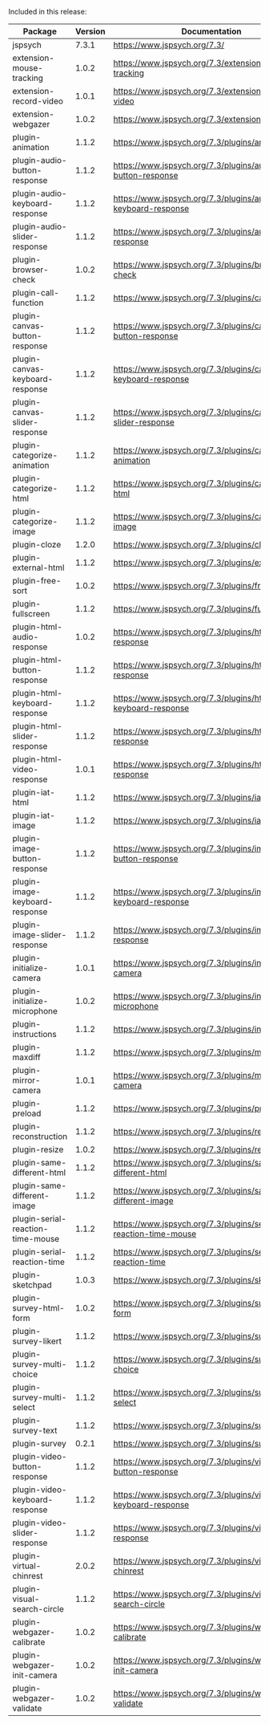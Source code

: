 Included in this release:

Package|Version|Documentation
--- | --- | ---
jspsych|7.3.1|https://www.jspsych.org/7.3/
extension-mouse-tracking|1.0.2|https://www.jspsych.org/7.3/extensions/mouse-tracking
extension-record-video|1.0.1|https://www.jspsych.org/7.3/extensions/record-video
extension-webgazer|1.0.2|https://www.jspsych.org/7.3/extensions/webgazer
plugin-animation|1.1.2|https://www.jspsych.org/7.3/plugins/animation
plugin-audio-button-response|1.1.2|https://www.jspsych.org/7.3/plugins/audio-button-response
plugin-audio-keyboard-response|1.1.2|https://www.jspsych.org/7.3/plugins/audio-keyboard-response
plugin-audio-slider-response|1.1.2|https://www.jspsych.org/7.3/plugins/audio-slider-response
plugin-browser-check|1.0.2|https://www.jspsych.org/7.3/plugins/browser-check
plugin-call-function|1.1.2|https://www.jspsych.org/7.3/plugins/call-function
plugin-canvas-button-response|1.1.2|https://www.jspsych.org/7.3/plugins/canvas-button-response
plugin-canvas-keyboard-response|1.1.2|https://www.jspsych.org/7.3/plugins/canvas-keyboard-response
plugin-canvas-slider-response|1.1.2|https://www.jspsych.org/7.3/plugins/canvas-slider-response
plugin-categorize-animation|1.1.2|https://www.jspsych.org/7.3/plugins/categorize-animation
plugin-categorize-html|1.1.2|https://www.jspsych.org/7.3/plugins/categorize-html
plugin-categorize-image|1.1.2|https://www.jspsych.org/7.3/plugins/categorize-image
plugin-cloze|1.2.0|https://www.jspsych.org/7.3/plugins/cloze
plugin-external-html|1.1.2|https://www.jspsych.org/7.3/plugins/external-html
plugin-free-sort|1.0.2|https://www.jspsych.org/7.3/plugins/free-sort
plugin-fullscreen|1.1.2|https://www.jspsych.org/7.3/plugins/fullscreen
plugin-html-audio-response|1.0.2|https://www.jspsych.org/7.3/plugins/html-audio-response
plugin-html-button-response|1.1.2|https://www.jspsych.org/7.3/plugins/html-button-response
plugin-html-keyboard-response|1.1.2|https://www.jspsych.org/7.3/plugins/html-keyboard-response
plugin-html-slider-response|1.1.2|https://www.jspsych.org/7.3/plugins/html-slider-response
plugin-html-video-response|1.0.1|https://www.jspsych.org/7.3/plugins/html-video-response
plugin-iat-html|1.1.2|https://www.jspsych.org/7.3/plugins/iat-html
plugin-iat-image|1.1.2|https://www.jspsych.org/7.3/plugins/iat-image
plugin-image-button-response|1.1.2|https://www.jspsych.org/7.3/plugins/image-button-response
plugin-image-keyboard-response|1.1.2|https://www.jspsych.org/7.3/plugins/image-keyboard-response
plugin-image-slider-response|1.1.2|https://www.jspsych.org/7.3/plugins/image-slider-response
plugin-initialize-camera|1.0.1|https://www.jspsych.org/7.3/plugins/initialize-camera
plugin-initialize-microphone|1.0.2|https://www.jspsych.org/7.3/plugins/initialize-microphone
plugin-instructions|1.1.2|https://www.jspsych.org/7.3/plugins/instructions
plugin-maxdiff|1.1.2|https://www.jspsych.org/7.3/plugins/maxdiff
plugin-mirror-camera|1.0.1|https://www.jspsych.org/7.3/plugins/mirror-camera
plugin-preload|1.1.2|https://www.jspsych.org/7.3/plugins/preload
plugin-reconstruction|1.1.2|https://www.jspsych.org/7.3/plugins/reconstruction
plugin-resize|1.0.2|https://www.jspsych.org/7.3/plugins/resize
plugin-same-different-html|1.1.2|https://www.jspsych.org/7.3/plugins/same-different-html
plugin-same-different-image|1.1.2|https://www.jspsych.org/7.3/plugins/same-different-image
plugin-serial-reaction-time-mouse|1.1.2|https://www.jspsych.org/7.3/plugins/serial-reaction-time-mouse
plugin-serial-reaction-time|1.1.2|https://www.jspsych.org/7.3/plugins/serial-reaction-time
plugin-sketchpad|1.0.3|https://www.jspsych.org/7.3/plugins/sketchpad
plugin-survey-html-form|1.0.2|https://www.jspsych.org/7.3/plugins/survey-html-form
plugin-survey-likert|1.1.2|https://www.jspsych.org/7.3/plugins/survey-likert
plugin-survey-multi-choice|1.1.2|https://www.jspsych.org/7.3/plugins/survey-multi-choice
plugin-survey-multi-select|1.1.2|https://www.jspsych.org/7.3/plugins/survey-multi-select
plugin-survey-text|1.1.2|https://www.jspsych.org/7.3/plugins/survey-text
plugin-survey|0.2.1|https://www.jspsych.org/7.3/plugins/survey
plugin-video-button-response|1.1.2|https://www.jspsych.org/7.3/plugins/video-button-response
plugin-video-keyboard-response|1.1.2|https://www.jspsych.org/7.3/plugins/video-keyboard-response
plugin-video-slider-response|1.1.2|https://www.jspsych.org/7.3/plugins/video-slider-response
plugin-virtual-chinrest|2.0.2|https://www.jspsych.org/7.3/plugins/virtual-chinrest
plugin-visual-search-circle|1.1.2|https://www.jspsych.org/7.3/plugins/visual-search-circle
plugin-webgazer-calibrate|1.0.2|https://www.jspsych.org/7.3/plugins/webgazer-calibrate
plugin-webgazer-init-camera|1.0.2|https://www.jspsych.org/7.3/plugins/webgazer-init-camera
plugin-webgazer-validate|1.0.2|https://www.jspsych.org/7.3/plugins/webgazer-validate
